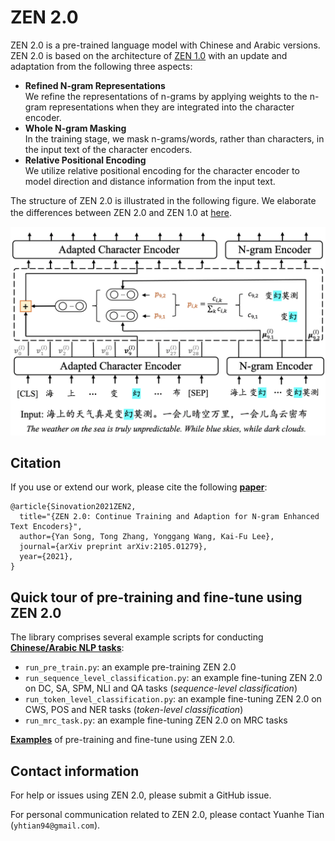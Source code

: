# ZEN 2.0

ZEN 2.0 is a pre-trained language model with Chinese and Arabic versions. 
ZEN 2.0 is based on the architecture of [ZEN 1.0](https://github.com/sinovation/ZEN) with an update and adaptation from the following three aspects:

- **Refined N-gram Representations**  
We  refine  the  representations  of n-grams by applying weights to the n-gram representations when they are integrated into the character encoder.
- **Whole N-gram Masking**  
In the training stage, we mask n-grams/words, rather than characters, in the input text of the character encoders.
- **Relative Positional Encoding**  
We utilize relative positional encoding for the character encoder to model direction and distance information from the input text.

The structure of ZEN 2.0 is illustrated in the following figure. We elaborate the differences between ZEN 2.0 and ZEN 1.0 at [here](./docs/README.md).
　

![ZEN_model](./docs/figures/ngram_representation.png)

## Citation

If you use or extend our work, please cite the following [**paper**](https://arxiv.org/abs/2105.01279):
```
@article{Sinovation2021ZEN2,
  title="{ZEN 2.0: Continue Training and Adaption for N-gram Enhanced Text Encoders}",
  author={Yan Song, Tong Zhang, Yonggang Wang, Kai-Fu Lee},
  journal={arXiv preprint arXiv:2105.01279},
  year={2021},
}
```

## Quick tour of pre-training and fine-tune using ZEN 2.0

The library comprises several example scripts for conducting [**Chinese/Arabic NLP tasks**](/datasets):

- `run_pre_train.py`: an example pre-training ZEN 2.0
- `run_sequence_level_classification.py`: an example fine-tuning ZEN 2.0 on DC, SA, SPM, NLI and QA tasks (*sequence-level classification*)
- `run_token_level_classification.py`: an example fine-tuning ZEN 2.0 on CWS, POS and NER tasks (*token-level classification*)
- `run_mrc_task.py`: an example fine-tuning ZEN 2.0 on MRC tasks

[**Examples**](/examples) of pre-training and fine-tune using ZEN 2.0.


## Contact information

For help or issues using ZEN 2.0, please submit a GitHub issue.

For personal communication related to ZEN 2.0, please contact Yuanhe Tian (`yhtian94@gmail.com`).

